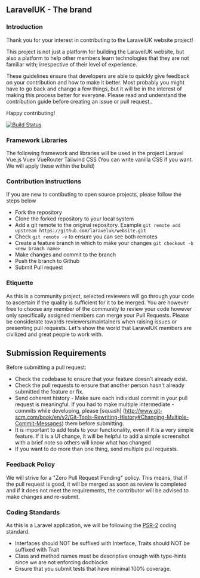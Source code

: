 ## LaravelUK - The brand

### Introduction

Thank you for your interest in contributing to the LaravelUK website project!  

This project is not just a platform for building the LaravelUK website, but also a platform to help other members learn technologies that they are not familiar with; irrespective of their level of experience.

These guidelines ensure that developers are able to quickly give feedback on your contribution and how to make it better. Most probably you might have to go back and change a few things, but it will be in the interest of making this process better for everyone. Please read and understand the contribution guide before creating an issue or pull request..

Happy contributing!

[![Build Status](https://travis-ci.org/laraveluk/website.svg?branch=master)](https://travis-ci.org/laraveluk/website)

### Framework Libraries ###
The following framework and libraries will be used in the project
Laravel
Vue.js
Vuex
VueRouter
Tailwind CSS (You can write vanilla CSS if you want. We will apply these within the build)

### Contribution Instructions
If you are new to contibuting to open source projects, please follow the steps below
- Fork the repository
- Clone the forked repository to your local system
- Add a git remote to the original repository. Example `git remote add upstream https://github.com/laraveluk/website.git`
- Check `git remote -v` to ensure you can see both remotes
- Create a feature branch in which to make your changes `git checkout -b <new branch name>`
- Make changes and commit to the branch
- Push the branch to Github
- Submit Pull request

### Etiquette
As this is a community project, selected reviewers will go through your code to ascertain if the quality is sufficient for it to be merged. You are however free to choose any member of the community to review your code however only specifically assigned members can merge your Pull Requests. Please be considerate towards reviewers/maintainers when raising issues or presenting pull requests. Let's show the world that LaravelUK members are civilized and great people to work with.

## Submission Requirements
Before submitting a pull request:
- Check the codebase to ensure that your feature doesn't already exist.
- Check the pull requests to ensure that another person hasn't already submitted the feature or fix.
- Send coherent history - Make sure each individual commit in your pull request is meaningful. If you had to make multiple intermediate - commits while developing, please [squash] (http://www.git-scm.com/book/en/v2/Git-Tools-Rewriting-History#Changing-Multiple-Commit-Messages) them before submitting.
- It is important to add tests to your functionality, even if it is a very simple feature. If it is a UI change, it will be helpful to add a simple screenshot with a brief note so others will know what has changed
- If you want to do more than one thing, send multiple pull requests.

### Feedback Policy

We will strive for a "Zero Pull Request Pending" policy. This means, that if the pull request is good, it will be merged as soon as review is completed and if it does not meet the requirements, the contributor will be advised to make changes and re-submit.


### Coding Standards
As this is a Laravel application, we will be following the [PSR-2](https://github.com/php-fig/fig-standards/blob/master/accepted/PSR-2-coding-style-guide.md) coding standard.
 - Interfaces should NOT be suffixed with Interface, Traits should NOT be suffixed with Trait
 - Class and method names must be descriptive enough with type-hints since we are not enforcing docblocks
 - Ensure that you submit tests that have minimal 100% coverage.
